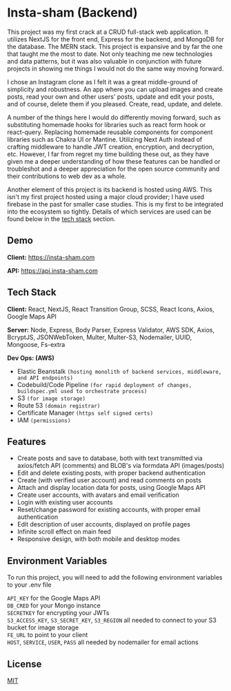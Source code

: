 # Insta-sham (Backend)

This project was my first crack at a CRUD full-stack web application. It utilizes NextJS for the front end,
Express for the backend, and MongoDB for the database. The MERN stack. This project is expansive and by far the
one that taught me the most to date. Not only teaching me new technologies and data patterns, but it was also
valuable in conjunction with future projects in showing me things I would not do the same way moving forward.

I chose an Instagram clone as I felt it was a great middle-ground of simplicity and robustness. An app where you can
upload images and create posts, read your own and other users' posts, update and edit your posts,
and of course, delete them if you pleased. Create, read, update, and delete.

A number of the things here I would do differently moving forward, such as substituting homemade hooks for
libraries such as react form hook or react-query. Replacing homemade reusable components for component
libraries such as Chakra UI or
Mantine. Utilizing Next Auth instead of crafting middleware to handle JWT creation, encryption, and decryption,
etc. However, I far from regret my time building these out, as they have given me a deeper understanding
of how these features can be handled or troubleshot and a deeper appreciation for the open source community and
their contributions to web dev as a whole.

Another element of this project is its backend is hosted using AWS. This isn't my first project
hosted using a major cloud provider; I have used firebase in the past for smaller case studies. This is my first
to be integrated into the ecosystem so tightly.
Details of which services are used can be found below in the [tech stack](#tech-stack) section.

## Demo

**Client:** https://insta-sham.com

**API:** https://api.insta-sham.com

## Tech Stack

**Client:** React, NextJS, React Transition Group, SCSS, React Icons, Axios, Google Maps API

**Server:** Node, Express, Body Parser, Express Validator, AWS SDK, Axios, BcryptJS, JSONWebToken, Multer, Multer-S3,
Nodemailer, UUID, Mongoose, Fs-extra

**Dev Ops: (AWS)**

- Elastic Beanstalk `(hosting monolith of backend services, middleware, and API endpoints)`
- Codebuild/Code Pipeline `(for rapid deployment of changes, buildspec.yml used to orchestrate process)`
- S3 `(for image storage)`
- Route 53 `(domain registrar)`
- Certificate Manager `(https self signed certs)`
- IAM `(permissions)`

## Features

- Create posts and save to database, both with text transmitted via axios/fetch API (comments) and BLOB's via formdata API (images/posts)
- Edit and delete existing posts, with proper backend authentication
- Create (with verified user account) and read comments on posts
- Attach and display location data for posts, using Google Maps API
- Create user accounts, with avatars and email verification
- Login with existing user accounts
- Reset/change password for existing accounts, with proper email authentication
- Edit description of user accounts, displayed on profile pages
- Infinite scroll effect on main feed
- Responsive design, with both mobile and desktop modes

## Environment Variables

To run this project, you will need to add the following environment variables to your .env file

`API_KEY` for the Google Maps API  
`DB_CRED` for your Mongo instance  
`SECRETKEY` for encrypting your JWTs  
`S3_ACCESS_KEY`, `S3_SECRET_KEY`, `S3_REGION` all needed to connect to your S3 bucket for image storage  
`FE_URL` to point to your client  
`HOST`, `SERVICE`, `USER`, `PASS` all needed by nodemailer for email actions

## License

[MIT](https://choosealicense.com/licenses/mit/)
